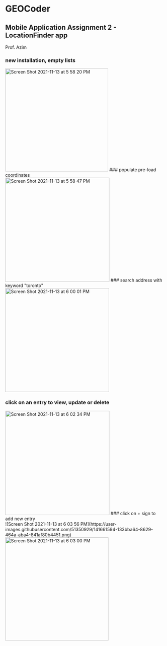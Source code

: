# GEOCoder
## Mobile Application Assignment 2 - LocationFinder app

Prof. Azim

### new installation, empty lists </br>
<img width="327" alt="Screen Shot 2021-11-13 at 5 58 20 PM" src="https://user-images.githubusercontent.com/51350929/141661568-1c4de230-4098-46fe-beeb-29023f750468.png">
### populate pre-load coordinates </br>
<img width="331" alt="Screen Shot 2021-11-13 at 5 58 47 PM" src="https://user-images.githubusercontent.com/51350929/141661563-9795aa59-b437-4f58-86f6-23f970e63920.png">
### search address with keyword "toronto" </br>
<img width="330" alt="Screen Shot 2021-11-13 at 6 00 01 PM" src="https://user-images.githubusercontent.com/51350929/141661560-adf4c8c5-eae2-43e7-a71e-ef6ba31ef177.png">

### click on an entry to view, update or delete </br>
<img width="331" alt="Screen Shot 2021-11-13 at 6 02 34 PM" src="https://user-images.githubusercontent.com/51350929/141661555-104fe298-2510-4da4-b717-d8905dd6e98e.png">
### click on + sign to add new entry </br>
![Screen Shot 2021-11-13 at 6 03 56 PM](https://user-images.githubusercontent.com/51350929/141661594-133bba64-8629-464a-aba4-841af80b4451.png)

</br>
<img width="328" alt="Screen Shot 2021-11-13 at 6 03 00 PM" src="https://user-images.githubusercontent.com/51350929/141661540-ed031d0c-a4d0-4a5c-b245-c7258c75cf65.png">

